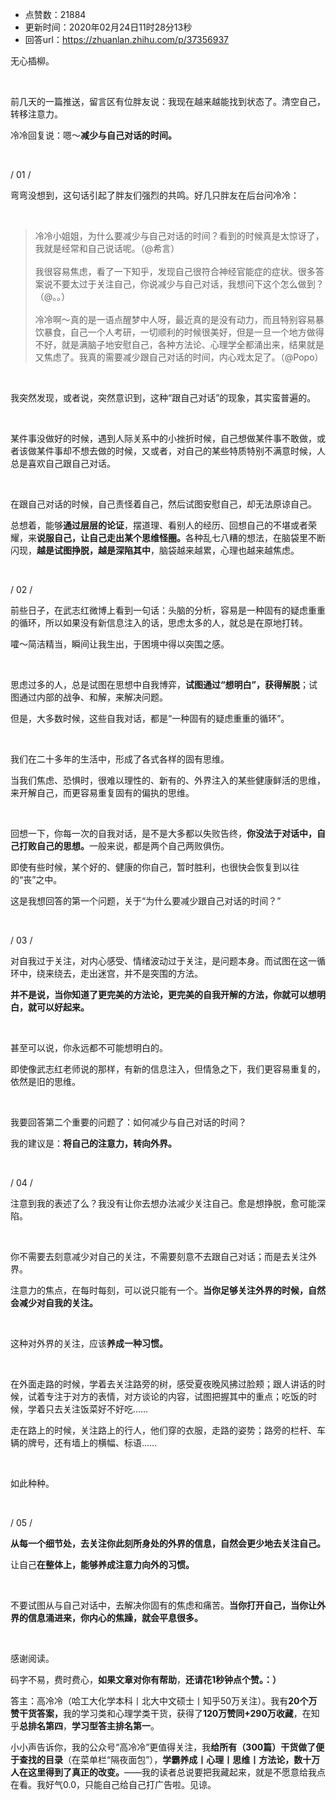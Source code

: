 - 点赞数：21884
- 更新时间：2020年02月24日11时28分13秒
- 回答url：https://zhuanlan.zhihu.com/p/37356937
<body>
 <p data-pid="tUgP6kVL">无心插柳。</p>
 <p class="ztext-empty-paragraph"><br></p>
 <p data-pid="ILOVqdKY">前几天的一篇推送，留言区有位胖友说：我现在越来越能找到状态了。清空自己，转移注意力。</p>
 <p data-pid="CRcUKpKJ">冷冷回复说：嗯～<b>减少与自己对话的时间。</b></p>
 <p class="ztext-empty-paragraph"><br></p>
 <p data-pid="XZ_RUfSt">/ 01 /</p>
 <p data-pid="j2fAOJ5X">弯弯没想到，这句话引起了胖友们强烈的共鸣。好几只胖友在后台问冷冷：</p>
 <p class="ztext-empty-paragraph"><br></p>
 <blockquote data-pid="wWvANSGh">
  冷冷小姐姐，为什么要减少与自己对话的时间？看到的时候真是太惊讶了，我就是经常和自己说话呢。（@希言）
  <br>
  <br>
  我很容易焦虑，看了一下知乎，发现自己很符合神经官能症的症状。很多答案说不要太过于关注自己，你说减少与自己对话，我想问下这个怎么做到？（@。。）
  <br>
  <br>
  冷冷啊～真的是一语点醒梦中人呀，最近真的是没有动力，而且特别容易暴饮暴食，自己一个人考研，一切顺利的时候很美好，但是一旦一个地方做得不好，就是满脑子地安慰自己，各种方法论、心理学全都涌出来，结果就是又焦虑了。我真的需要减少跟自己对话的时间，内心戏太足了。（@Popo）
 </blockquote>
 <p class="ztext-empty-paragraph"><br></p>
 <p data-pid="IZWhQ3Jo">我突然发现，或者说，突然意识到，这种“跟自己对话”的现象，其实蛮普遍的。</p>
 <p class="ztext-empty-paragraph"><br></p>
 <p data-pid="pIebJiW-">某件事没做好的时候，遇到人际关系中的小挫折时候，自己想做某件事不敢做，或者该做某件事却不想去做的时候，又或者，对自己的某些特质特别不满意时候，人总是喜欢自己跟自己对话。</p>
 <p class="ztext-empty-paragraph"><br></p>
 <p data-pid="VDTb21zm">在跟自己对话的时候，自己责怪着自己，然后试图安慰自己，却无法原谅自己。</p>
 <p data-pid="t1_pGSOG">总想着，能够<b>通过层层的论证</b>，摆道理、看别人的经历、回想自己的不堪或者荣耀，来<b>说服自己，让自己走出某个思维怪圈。</b>各种乱七八糟的想法，在脑袋里不断闪现，<b>越是试图挣脱，越是深陷其中</b>，脑袋越来越累，心理也越来越焦虑。</p>
 <p class="ztext-empty-paragraph"><br></p>
 <p data-pid="3Kyex2zM">/ 02 /</p>
 <p data-pid="XYK7rfrT">前些日子，在武志红微博上看到一句话：头脑的分析，容易是一种固有的疑虑重重的循环，所以如果没有新信息注入的话，思虑太多的人，就总是在原地打转。</p>
 <p data-pid="A31zkHmw">嚯～简洁精当，瞬间让我生出，于困境中得以突围之感。</p>
 <p class="ztext-empty-paragraph"><br></p>
 <p data-pid="RztRkskT">思虑过多的人，总是试图在思想中自我博弈，<b>试图通过“想明白”，获得解脱</b>；试图通过内部的战争、和解，来解决问题。</p>
 <p data-pid="A3PZ7EPI">但是，大多数时候，这些自我对话，都是“一种固有的疑虑重重的循环”。</p>
 <p class="ztext-empty-paragraph"><br></p>
 <p data-pid="BpaT7IwH">我们在二十多年的生活中，形成了各式各样的固有思维。</p>
 <p data-pid="9t-gIvxI">当我们焦虑、恐惧时，很难以理性的、新有的、外界注入的某些健康鲜活的思维，来开解自己，而更容易重复固有的偏执的思维。</p>
 <p class="ztext-empty-paragraph"><br></p>
 <p data-pid="KD80UsF2">回想一下，你每一次的自我对话，是不是大多都以失败告终，<b>你没法于对话中，自己打败自己的思想。</b>一般来说，都是两个自己两败俱伤。</p>
 <p data-pid="U5WJi-3i">即使有些时候，某个好的、健康的你自己，暂时胜利，也很快会恢复到以往的“丧”之中。</p>
 <p data-pid="ufhzCC5j">这是我想回答的第一个问题，关于“为什么要减少跟自己对话的时间？”</p>
 <p class="ztext-empty-paragraph"><br></p>
 <p data-pid="Bvavswgs">/ 03 /</p>
 <p data-pid="jZSlKqlz">对自我过于关注，对内心感受、情绪波动过于关注，是问题本身。而试图在这一循环中，绕来绕去，走出迷宫，并不是突围的方法。</p>
 <p data-pid="AVJWd5qJ"><b>并不是说，当你知道了更完美的方法论，更完美的自我开解的方法，你就可以想明白，就可以好起来。</b></p>
 <p class="ztext-empty-paragraph"><br></p>
 <p data-pid="kKl0mEBP">甚至可以说，你永远都不可能想明白的。</p>
 <p data-pid="2Nvy9tc_">即使像武志红老师说的那样，有新的信息注入，但情急之下，我们更容易重复的，依然是旧的思维。</p>
 <p class="ztext-empty-paragraph"><br></p>
 <p data-pid="hvmHgN5_">我要回答第二个重要的问题了：如何减少与自己对话的时间？</p>
 <p data-pid="c4KjwSem">我的建议是：<b>将自己的注意力，转向外界。</b></p>
 <p class="ztext-empty-paragraph"><br></p>
 <p data-pid="aeHKtvFu">/ 04 /</p>
 <p data-pid="Pb4QhPHH">注意到我的表述了么？我没有让你去想办法减少关注自己。愈是想挣脱，愈可能深陷。</p>
 <p class="ztext-empty-paragraph"><br></p>
 <p data-pid="JRt12wKb">你不需要去刻意减少对自己的关注，不需要刻意不去跟自己对话；而是去关注外界。</p>
 <p data-pid="qTrjJ1iM">注意力的焦点，在每时每刻，可以说只能有一个。<b>当你足够关注外界的时候，自然会减少对自我的关注。</b></p>
 <p class="ztext-empty-paragraph"><br></p>
 <p data-pid="3npD4xre">这种对外界的关注，应该<b>养成一种习惯。</b></p>
 <p class="ztext-empty-paragraph"><br></p>
 <p data-pid="iX5nXIVX">在外面走路的时候，学着去关注路旁的树，感受夏夜晚风拂过脸颊；跟人讲话的时候，试着专注于对方的表情，对方谈论的内容，试图把握其中的重点；吃饭的时候，学着只去关注饭菜好不好吃……</p>
 <p data-pid="2lK1kTKD">走在路上的时候，关注路上的行人，他们穿的衣服，走路的姿势；路旁的栏杆、车辆的牌号，还有墙上的横幅、标语……</p>
 <p class="ztext-empty-paragraph"><br></p>
 <p data-pid="Q9iYd0Xl">如此种种。</p>
 <p class="ztext-empty-paragraph"><br></p>
 <p data-pid="zCcrXROY">/ 05 /</p>
 <p data-pid="Yjvl8X3V"><b>从每一个细节处，去关注你此刻所身处的外界的信息，自然会更少地去关注自己。</b></p>
 <p data-pid="XxKM8sQT">让自己<b>在整体上，能够养成注意力向外的习惯。</b></p>
 <p class="ztext-empty-paragraph"><br></p>
 <p data-pid="ij9nLTI5">不要试图从与自己对话中，去解决你固有的焦虑和痛苦。<b>当你打开自己，当你让外界的信息涌进来，你内心的焦躁，就会平息很多。</b></p>
 <p class="ztext-empty-paragraph"><br></p>
 <p data-pid="7Hvg9kiD">感谢阅读。</p>
 <p data-pid="qrHsxDed">码字不易，费时费心，<b>如果文章对你有帮助</b>，<b>还请花1秒钟点个赞。：）</b></p>
 <p data-pid="Kuiv4PBL">答主：高冷冷（哈工大化学本科丨北大中文硕士丨知乎50万关注）。我有<b>20个万赞干货答案，</b>我的学习类和心理学类干货，获得了<b>120万赞同+290万收藏</b>，在知乎<b>总排名第四</b>，<b>学习型答主排名第一</b>。</p>
 <p data-pid="YQdbsxfg">小小声告诉你，我的公众号“高冷冷”更值得关注，我<b>给所有（300篇）干货做了便于查找的目录</b>（在菜单栏“隔夜面包”），<b>学霸养成丨心理丨思维丨方法论，数十万人在这里得到了真正的改变。</b>——我的读者总说要把我藏起来，就是不愿意给我点在看。我好气0.0，只能自己给自己打广告啦。见谅。</p>
</body>